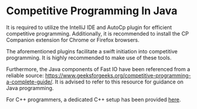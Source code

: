 # Competitive Programming In Java

It is required to utilize the IntelliJ IDE and AutoCp plugin for efficient competitive programming. Additionally, it is recommended to install the CP Companion extension for Chrome or Firefox browsers.

The aforementioned plugins facilitate a swift initiation into competitive programming. It is highly recommended to make use of these tools.

Furthermore, the Java components of Fast IO have been referenced from a reliable source: https://www.geeksforgeeks.org/competitive-programming-a-complete-guide/. It is advised to refer to this resource for guidance on Java programming.

For C++ programmers, a dedicated C++ setup has been provided [here](https://github.com/junkpiano/CP).
